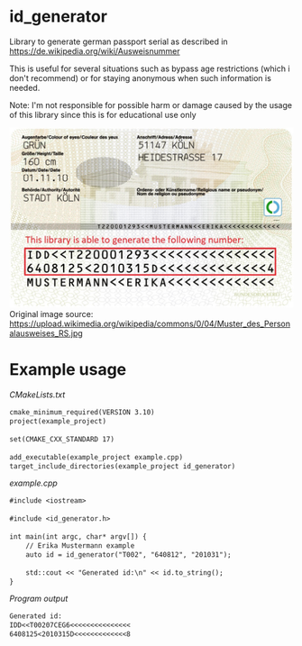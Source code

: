 # id_generator
Library to generate german passport serial as described in https://de.wikipedia.org/wiki/Ausweisnummer

This is useful for several situations such as bypass age restrictions (which i don't recommend) or for staying anonymous when such information is needed.

Note:
I'm not responsible for possible harm or damage caused by the usage of this library since this is for educational use only

![alt text](id.jpg)
Original image source: https://upload.wikimedia.org/wikipedia/commons/0/04/Muster_des_Personalausweises_RS.jpg

# Example usage
*CMakeLists.txt*
```
cmake_minimum_required(VERSION 3.10)
project(example_project)

set(CMAKE_CXX_STANDARD 17)

add_executable(example_project example.cpp)
target_include_directories(example_project id_generator)
```

*example.cpp*
```
#include <iostream>

#include <id_generator.h>

int main(int argc, char* argv[]) {
    // Erika Mustermann example
    auto id = id_generator("T002", "640812", "201031");
    
    std::cout << "Generated id:\n" << id.to_string();
}
```

*Program output*
```
Generated id:
IDD<<T00207CEG6<<<<<<<<<<<<<<<
6408125<2010315D<<<<<<<<<<<<<8
```
